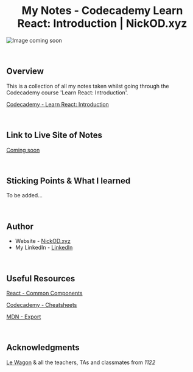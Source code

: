 <h1 align="center">My Notes - Codecademy Learn React: Introduction | NickOD.xyz</h1>

![Image coming soon]()

<br>

## Overview

This is a collection of all my notes taken whilst going through the Codecademy course 'Learn React: Introduction'.

[Codecademy - Learn React: Introduction](https://www.codecademy.com/learn/learn-react-introduction)

<br>

## Link to Live Site of Notes

[Coming soon]()

<br>

## Sticking Points & What I learned

To be added...

<br>

## Author

- Website - [NickOD.xyz](http://www.NickOD.xyz)
- My LinkedIn - [LinkedIn](https://www.linkedin.com/in/nick-odonoghue/)

<br>

## Useful Resources

[React - Common Components](https://react.dev/reference/react-dom/components/common#)

[Codecademy - Cheatsheets](https://www.codecademy.com/learn/learn-react-introduction/modules/react-101-jsx-u/cheatsheet)

[MDN - Export](https://developer.mozilla.org/en-US/docs/web/javascript/reference/statements/export)

<br>

## Acknowledgments

[Le Wagon](https://www.lewagon.com/) & all the teachers, TAs and classmates from <em>1122</em>
